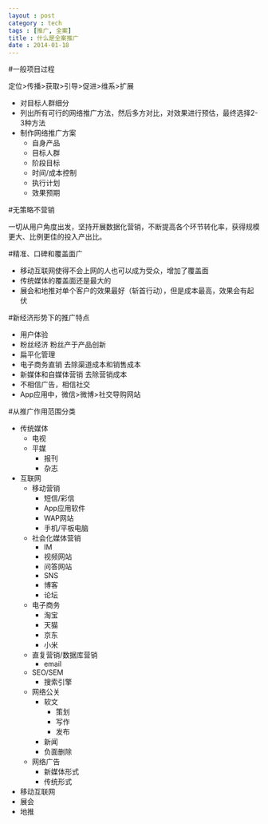 ```yaml
---
layout : post
category : tech
tags : [推广, 全案]
title : 什么是全案推广
date : 2014-01-18
---
```


#一般项目过程

定位>传播>获取>引导>促进>维系>扩展

- 对目标人群细分
- 列出所有可行的网络推广方法，然后多方对比，对效果进行预估，最终选择2-3种方法
- 制作网络推广方案
	- 自身产品
	- 目标人群
	- 阶段目标
	- 时间/成本控制
	- 执行计划
	- 效果预期

#无策略不营销

一切从用户角度出发，坚持开展数据化营销，不断提高各个环节转化率，获得规模更大、比例更佳的投入产出比。

#精准、口碑和覆盖面广

- 移动互联网使得不会上网的人也可以成为受众，增加了覆盖面
- 传统媒体的覆盖面还是最大的
- 展会和地推对单个客户的效果最好（斩首行动），但是成本最高，效果会有起伏

#新经济形势下的推广特点

- 用户体验
- 粉丝经济
		粉丝产于产品创新
- 扁平化管理
- 电子商务直销
		去除渠道成本和销售成本
- 新媒体和自媒体营销
		去除营销成本
- 不相信广告，相信社交
- App应用中，微信>微博>社交导购网站

#从推广作用范围分类

- 传统媒体
	- 电视
	- 平媒
		- 报刊
		- 杂志
- 互联网
	- 移动营销
		- 短信/彩信
		- App应用软件
		- WAP网站
		- 手机/平板电脑
	- 社会化媒体营销
		- IM
		- 视频网站
		- 问答网站
		- SNS
		- 博客
		- 论坛
	- 电子商务
		- 淘宝
		- 天猫
		- 京东
		- 小米
	- 直复营销/数据库营销
		- email
	- SEO/SEM
		- 搜索引擎
	- 网络公关
		- 软文
			- 策划
			- 写作
			- 发布
		- 新闻
		- 负面删除
	- 网络广告
		- 新媒体形式
		- 传统形式
- 移动互联网
- 展会
- 地推
